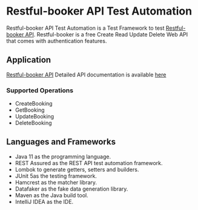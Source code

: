 # Restful-booker API Test Automation

Restful-booker API Test Automation is a Test Framework to test [Restful-booker API](https://restful-booker.herokuapp.com/). Restful-booker is a free Create Read Update Delete Web API that comes with authentication
features.

## Application 
[Restful-booker API](https://restful-booker.herokuapp.com/)
Detailed API documentation is available [here](https://restful-booker.herokuapp.com/apidoc/index.html)

### Supported Operations 
 * CreateBooking
 * GetBooking
 * UpdateBooking
 * DeleteBooking

## Languages and Frameworks

* Java 11 as the programming language.
* REST Assured as the REST API test automation framework.
* Lombok to generate getters, setters and builders.
* JUnit 5as the testing framework.
* Hamcrest as the matcher library.
* Datafaker  as the fake data generation library.
* Maven as the Java build tool.
* IntelliJ IDEA as the IDE.
